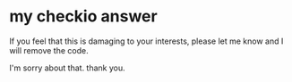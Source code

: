 # my checkio answer

If you feel that this is damaging to your interests, please let me know and I will remove the code.

I'm sorry about that.
thank you.
